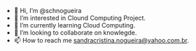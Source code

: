 - 👋 Hi, I’m @schnogueira
- 👀 I’m interested in Clound Computing Project.
- 🌱 I’m currently learning Cloud Computing.
- 💞️ I’m looking to collaborate on knowlegde.
- 📫 How to reach me sandracristina.nogueira@yahoo.com.br.

<!---
schnogueira/schnogueira is a ✨ special ✨ repository because its `README.md` (this file) appears on your GitHub profile.
You can click the Preview link to take a look at your changes.
--->
